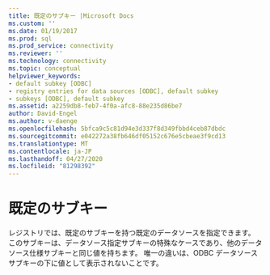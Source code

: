 ```yaml
---
title: 既定のサブキー |Microsoft Docs
ms.custom: ''
ms.date: 01/19/2017
ms.prod: sql
ms.prod_service: connectivity
ms.reviewer: ''
ms.technology: connectivity
ms.topic: conceptual
helpviewer_keywords:
- default subkey [ODBC]
- registry entries for data sources [ODBC], default subkey
- subkeys [ODBC], default subkey
ms.assetid: a2259db8-feb7-4f0a-afc8-88e235d86be7
author: David-Engel
ms.author: v-daenge
ms.openlocfilehash: 5bfca9c5c81d94e3d337f8d349fbbd4ceb87dbdc
ms.sourcegitcommit: e042272a38fb646df05152c676e5cbeae3f9cd13
ms.translationtype: MT
ms.contentlocale: ja-JP
ms.lasthandoff: 04/27/2020
ms.locfileid: "81298392"
---
```

# <a name="default-subkey"></a>既定のサブキー
レジストリでは、既定のサブキーを持つ既定のデータソースを指定できます。 このサブキーは、データソース指定サブキーの特殊なケースであり、他のデータソース仕様サブキーと同じ値を持ちます。 唯一の違いは、ODBC データソースサブキーの下に値として表示されないことです。
